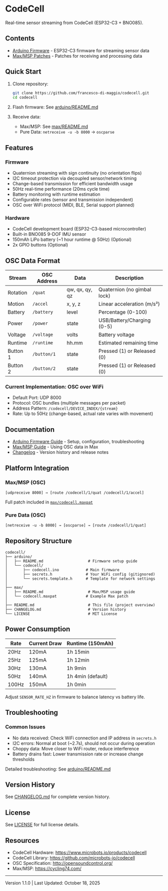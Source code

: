 # CodeCell

Real-time sensor streaming from CodeCell (ESP32-C3 + BNO085).

## Contents

- [Arduino Firmware](arduino/) - ESP32-C3 firmware for streaming sensor data
- [Max/MSP Patches](max/) - Patches for receiving and processing data

## Quick Start

1. Clone repository:
   ```bash
   git clone https://github.com/francesco-di-maggio/codecell.git
   cd codecell
   ```

2. Flash firmware: See [arduino/README.md](arduino/README.md)

3. Receive data:
   - Max/MSP: See [max/README.md](max/README.md)
   - Pure Data: `netreceive -u -b 8000` → `oscparse`

## Features

### Firmware
- Quaternion streaming with sign continuity (no orientation flips)
- I2C timeout protection via decoupled sensor/network timing
- Change-based transmission for efficient bandwidth usage
- 50Hz real-time performance (20ms cycle time)
- Battery monitoring with runtime estimation
- Configurable rates (sensor and transmission independent)
- OSC over WiFi protocol (MIDI, BLE, Serial support planned)

### Hardware
- CodeCell development board (ESP32-C3-based microcontroller)
- Built-in BNO085 9-DOF IMU sensor
- 150mAh LiPo battery (~1 hour runtime @ 50Hz) (Optional)
- 2x GPIO buttons (Optional)

## OSC Data Format

| Stream | OSC Address | Data | Description |
|--------|-------------|------|-------------|
| Rotation | `/quat` | qw, qx, qy, qz | Quaternion (no gimbal lock) |
| Motion | `/accel` | x, y, z | Linear acceleration (m/s²) |
| Battery | `/battery` | level | Percentage (0-100) |
| Power | `/power` | state | USB/Battery/Charging (0-5) |
| Voltage | `/voltage` | volts | Battery voltage |
| Runtime | `/runtime` | hh.mm | Estimated remaining time |
| Button 1 | `/button/1` | state | Pressed (1) or Released (0) |
| Button 2 | `/button/2` | state | Pressed (1) or Released (0) |

### Current Implementation: OSC over WiFi
- Default Port: UDP 8000
- Protocol: OSC bundles (multiple messages per packet)
- Address Pattern: `/codecell/DEVICE_INDEX/{stream}`
- Rate: Up to 50Hz (change-based, actual rate varies with movement)

## Documentation

- [Arduino Firmware Guide](arduino/README.md) - Setup, configuration, troubleshooting
- [Max/MSP Guide](max/README.md) - Using OSC data in Max
- [Changelog](CHANGELOG.md) - Version history and release notes

## Platform Integration

### Max/MSP (OSC)
```
[udpreceive 8000] → [route /codecell/1/quat /codecell/1/accel]
```
Full patch included in [`max/codecell.maxpat`](max/codecell.maxpat)

### Pure Data (OSC)
```
[netreceive -u -b 8000] → [oscparse] → [route /codecell/1/quat]
```

## Repository Structure

```
codecell/
├── arduino/
│   ├── README.md                    # Firmware setup guide
│   └── codecell/
│       ├── codecell.ino            # Main firmware
│       ├── secrets.h               # Your WiFi config (gitignored)
│       └── secrets.template.h      # Template for network settings
│
├── max/
│   ├── README.md                    # Max/MSP usage guide
│   └── codecell.maxpat             # Example Max patch
│
├── README.md                        # This file (project overview)
├── CHANGELOG.md                     # Version history
└── LICENSE                          # MIT License
```

## Power Consumption

| Rate | Current Draw | Runtime (150mAh) |
|------|--------------|------------------|
| 20Hz | 120mA | 1h 15min |
| 25Hz | 125mA | 1h 12min |
| 30Hz | 130mA | 1h 9min |
| 50Hz | 140mA | 1h 4min (default) |
| 100Hz | 150mA | 1h 0min |

Adjust `SENSOR_RATE_HZ` in firmware to balance latency vs battery life.

## Troubleshooting

### Common Issues
- No data received: Check WiFi connection and IP address in `secrets.h`
- I2C errors: Normal at boot (~2.7s), should not occur during operation
- Choppy data: Move closer to WiFi router, reduce interference
- Battery drains fast: Lower transmission rate or increase change thresholds

Detailed troubleshooting: See [arduino/README.md](arduino/README.md#troubleshooting)

## Version History

See [CHANGELOG.md](CHANGELOG.md) for complete version history.

## License

See [LICENSE](LICENSE) for full license details.

## Resources

- CodeCell Hardware: https://www.microbots.io/products/codecell
- CodeCell Library: https://github.com/microbots-io/codecell
- OSC Specification: http://opensoundcontrol.org/
- Max/MSP: https://cycling74.com/

---

Version 1.1.0 | Last Updated: October 18, 2025